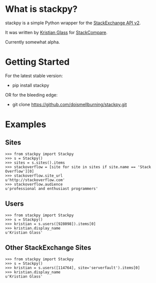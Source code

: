 # What is stackpy? #

stackpy is a simple Python wrapper for the [StackExchange API v2](http://api.stackexchange.com/docs).

It was written by [Kristian Glass](http://www.doismellburning.co.uk/) for [StackCompare](http://stackcompare.com/).

Currently somewhat alpha.

# Getting Started #

For the latest stable version:

* pip install stackpy

OR for the bleeding edge:

* git clone https://github.com/doismellburning/stackpy.git

# Examples #

## Sites ##

    >>> from stackpy import Stackpy
    >>> s = Stackpy()
    >>> sites = s.sites().items
    >>> stackoverflow = [site for site in sites if site.name == 'Stack Overflow'][0]
    >>> stackoverflow.site_url
    u'http://stackoverflow.com'
    >>> stackoverflow.audience
    u'professional and enthusiast programmers'


## Users ##

    >>> from stackpy import Stackpy
    >>> s = Stackpy()
    >>> kristian = s.users([928098]).items[0]
    >>> kristian.display_name
    u'Kristian Glass'

## Other StackExchange Sites ##

    >>> from stackpy import Stackpy
    >>> s = Stackpy()
    >>> kristian = s.users([114764], site='serverfault').items[0]
    >>> kristian.display_name
    u'Kristian Glass'
